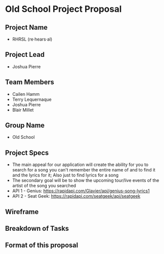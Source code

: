 # Old School Project Proposal 

## Project Name
* RHRSL (re·hears·al) 

## Project Lead
* Joshua Pierre 

## Team Members
 * Cailen Hamm
 * Terry Lequernaque
 * Joshua Pierre
 * Blair Millet

## Group Name
* Old School 

## Project Specs
* The main appeal for our application will create the ability for you to search for a song you can't remember the entire name of and to find it and the lyrics for it; Also just to find lyrics for a song
* The secondary goal will be to show the upcoming tour/live events of the artist of the song you searched  
* API 1 - Genius: https://rapidapi.com/Glavier/api/genius-song-lyrics1 
* API 2 - Seat Geek: https://rapidapi.com/seatgeek/api/seatgeek 

## Wireframe


## Breakdown of Tasks

## Format of this proposal 

